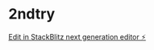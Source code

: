 # 2ndtry

[Edit in StackBlitz next generation editor ⚡️](https://stackblitz.com/~/github.com/kaepmic04/2ndtry)